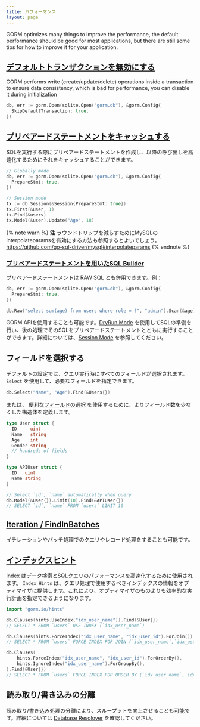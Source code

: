 ```yaml
---
title: パフォーマンス
layout: page
---
```


GORM optimizes many things to improve the performance, the default performance should be good for most applications, but there are still some tips for how to improve it for your application.

## [デフォルトトランザクションを無効にする](transactions.html)

GORM performs write (create/update/delete) operations inside a transaction to ensure data consistency, which is bad for performance, you can disable it during initialization

```go
db, err := gorm.Open(sqlite.Open("gorm.db"), &gorm.Config{
  SkipDefaultTransaction: true,
})
```

## [プリペアードステートメントをキャッシュする](session.html)

SQLを実行する際にプリペアードステートメントを作成し、以降の呼び出しを高速化するためにそれをキャッシュすることができます。

```go
// Globally mode
db, err := gorm.Open(sqlite.Open("gorm.db"), &gorm.Config{
  PrepareStmt: true,
})

// Session mode
tx := db.Session(&Session{PrepareStmt: true})
tx.First(&user, 1)
tx.Find(&users)
tx.Model(&user).Update("Age", 18)
```

{% note warn %}
**注** ラウンドトリップを減らすためにMySQLのinterpolateparamsを有効にする方法も参照するとよいでしょう。 https://github.com/go-sql-driver/mysql#interpolateparams
{% endnote %}

### [プリペアードステートメントを用いたSQL Builder](sql_builder.html)

プリペアードステートメントは RAW SQL とも併用できます。例：

```go
db, err := gorm.Open(sqlite.Open("gorm.db"), &gorm.Config{
  PrepareStmt: true,
})

db.Raw("select sum(age) from users where role = ?", "admin").Scan(&age)
```

GORM APIを使用することも可能です。[DryRun Mode](session.html) を使用してSQLの準備を行い、後の処理でそのSQLをプリペアードステートメントとともに実行することができます。詳細については、[Session Mode](session.html) を参照してください。

## フィールドを選択する

デフォルトの設定では、クエリ実行時にすべてのフィールドが選択されます。 `Select` を使用して、必要なフィールドを指定できます。

```go
db.Select("Name", "Age").Find(&Users{})
```

または、 [便利なフィールドの選択](advanced_query.html) を使用するために、よりフィールド数を少なくした構造体を定義します。

```go
type User struct {
  ID     uint
  Name   string
  Age    int
  Gender string
  // hundreds of fields
}

type APIUser struct {
  ID   uint
  Name string
}

// Select `id`, `name` automatically when query
db.Model(&User{}).Limit(10).Find(&APIUser{})
// SELECT `id`, `name` FROM `users` LIMIT 10
```

## [Iteration / FindInBatches](advanced_query.html)

イテレーションやバッチ処理でのクエリやレコード処理をすることも可能です。

## [インデックスヒント](hints.html)

[Index](indexes.html) はデータ検索とSQLクエリのパフォーマンスを高速化するために使用されます。 `Index Hints` は、クエリ処理で使用するべきインデックスの情報をオプティマイザに提供します。これにより、オプティマイザのものよりも効率的な実行計画を指定できるようになります。

```go
import "gorm.io/hints"

db.Clauses(hints.UseIndex("idx_user_name")).Find(&User{})
// SELECT * FROM `users` USE INDEX (`idx_user_name`)

db.Clauses(hints.ForceIndex("idx_user_name", "idx_user_id").ForJoin()).Find(&User{})
// SELECT * FROM `users` FORCE INDEX FOR JOIN (`idx_user_name`,`idx_user_id`)"

db.Clauses(
    hints.ForceIndex("idx_user_name", "idx_user_id").ForOrderBy(),
    hints.IgnoreIndex("idx_user_name").ForGroupBy(),
).Find(&User{})
// SELECT * FROM `users` FORCE INDEX FOR ORDER BY (`idx_user_name`,`idx_user_id`) IGNORE INDEX FOR GROUP BY (`idx_user_name`)"
```

## 読み取り/書き込みの分離

読み取り/書き込み処理の分離により、スループットを向上させることも可能です。詳細については [Database Resolover](dbresolver.html) を確認してください。

